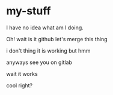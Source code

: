 # my-stuff
I have no idea what am I doing.

Oh! wait is it github let's merge this thing

i don't thing it is working but hmm

anyways see you on gitlab

wait it works

cool right?
